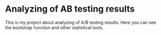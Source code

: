 # Analyzing of AB testing results
This is my project about analyzing of A/B testing results. Here you can see the bootstrap function and other statistical tools.
